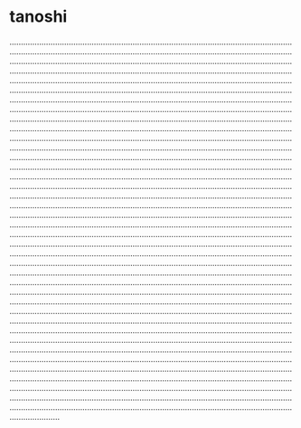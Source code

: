 # tanoshi

..........................................................................................................................................................................................................................................................................................................................................................................................................................................................................................................................................................................................................................................................................................................................................................................................................................................................................................................................................................................................................................................................................................................................................................................................................................................................................................................................................................................................................................................................................................................................................................................................................................................................................................................................................................................................................................................................................................................................................................................................................................................................................................................................................................................................................................................................................................................................................................................................................................................................................................................................................................................................................................................................................................................................................................................................................................................................................................................................................................................................................................................................................................................................................................................................................................................................................................................................................................................................................................................................................................................................................................................................................................................................................................................................................................................................................................................................................................................................................................................................................................................................................................................................................................................................................................................................................................................................................................................................................................................................................................................................................................................................................................................................................................................................................................................................................................................................................................................................................................................................................................................................